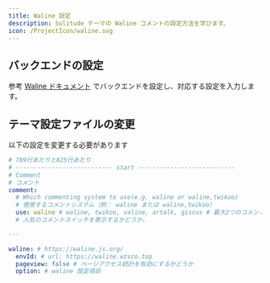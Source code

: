 ```yaml
---
title: Waline 設定
description: Solitude テーマの Waline コメントの設定方法を学びます。
icon: /ProjectIcon/waline.svg
---
```


## バックエンドの設定

参考 [Waline ドキュメント](https://waline.js.org/) でバックエンドを設定し、対応する設定を入力します。

## テーマ設定ファイルの変更

以下の設定を変更する必要があります

```yml [_config.solitude.yml]
# 789行あたりと825行あたり
# --------------------------- start ---------------------------
# Comment
# コメント
comment:
  # Which commenting system to use(e.g. waline or waline,twikoo)
  # 使用するコメントシステム（例： waline または waline,twikoo）
  use: waline # waline, twikoo, valine, artalk, giscus # 最大2つのコメントシステムを同時に有効にできます
  # 人気のコメントスイッチを表示するかどうか。

···

waline: # https://waline.js.org/
  envId: # url: https://waline.wzsco.top
  pageview: false # ページアクセス統計を有効にするかどうか
  option: # waline 設定項目
```